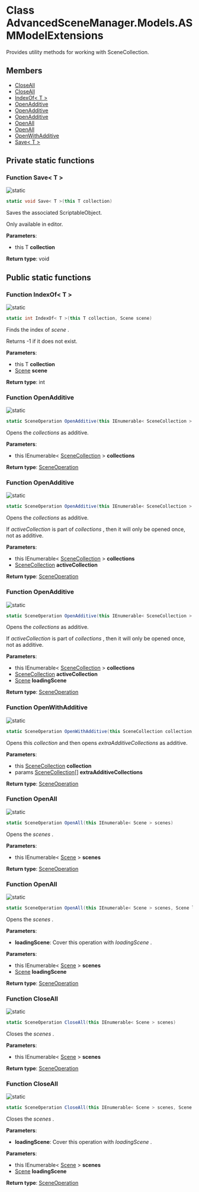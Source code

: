 <a id="Models.ASMModelExtensions"></a>
# Class AdvancedSceneManager.Models.ASMModelExtensions






Provides utility methods for working with SceneCollection.



## Members

* [CloseAll](Models.ASMModelExtensions.md#Models.ASMModelExtensions_1a2ca54466521f73feda209d6f6976de39)
* [CloseAll](Models.ASMModelExtensions.md#Models.ASMModelExtensions_1a2685413ccf49779e10656b607c9884e4)
* [IndexOf\< T \>](Models.ASMModelExtensions.md#Models.ASMModelExtensions_1a4f0bf696ce55758d0452c296dec87faa)
* [OpenAdditive](Models.ASMModelExtensions.md#Models.ASMModelExtensions_1add19c6ffa10a9dce4e101b01b21848e3)
* [OpenAdditive](Models.ASMModelExtensions.md#Models.ASMModelExtensions_1a4bf3c7dcc41dfada11d3edcf2da01e8d)
* [OpenAdditive](Models.ASMModelExtensions.md#Models.ASMModelExtensions_1af8ce8e31f41e6e577f82946345b55007)
* [OpenAll](Models.ASMModelExtensions.md#Models.ASMModelExtensions_1ab87e4c111d35b50c869f6e8f04108bd4)
* [OpenAll](Models.ASMModelExtensions.md#Models.ASMModelExtensions_1abae68afe007929702baa110dd0596881)
* [OpenWithAdditive](Models.ASMModelExtensions.md#Models.ASMModelExtensions_1a3f7643acb917a1b49c3fc5a66ea71a27)
* [Save\< T \>](Models.ASMModelExtensions.md#Models.ASMModelExtensions_1a9ed5c2dd00037bf8797513f91ba57be8)

## Private static functions

<a id="Models.ASMModelExtensions_1a9ed5c2dd00037bf8797513f91ba57be8"></a>
### Function Save\< T \>


![][static]

```csharp
static void Save< T >(this T collection)
```

Saves the associated ScriptableObject.

Only available in editor.



**Parameters**:

* this T **collection**

**Return type**: void





## Public static functions

<a id="Models.ASMModelExtensions_1a4f0bf696ce55758d0452c296dec87faa"></a>
### Function IndexOf\< T \>


![][static]

```csharp
static int IndexOf< T >(this T collection, Scene scene)
```

Finds the index of _scene_ .

Returns -1 if it does not exist.



**Parameters**:

* this T **collection**
* [Scene](Models.Scene.md#Models.Scene) **scene**

**Return type**: int





<a id="Models.ASMModelExtensions_1add19c6ffa10a9dce4e101b01b21848e3"></a>
### Function OpenAdditive


![][static]

```csharp
static SceneOperation OpenAdditive(this IEnumerable< SceneCollection > collections)
```

Opens the _collections_  as additive.





**Parameters**:

* this IEnumerable< [SceneCollection](Models.SceneCollection.md#Models.SceneCollection) > **collections**

**Return type**: [SceneOperation](Core.SceneOperation.md#Core.SceneOperation)





<a id="Models.ASMModelExtensions_1a4bf3c7dcc41dfada11d3edcf2da01e8d"></a>
### Function OpenAdditive


![][static]

```csharp
static SceneOperation OpenAdditive(this IEnumerable< SceneCollection > collections, SceneCollection activeCollection)
```

Opens the _collections_  as additive.

If _activeCollection_  is part of _collections_ , then it will only be opened once, not as additive.



**Parameters**:

* this IEnumerable< [SceneCollection](Models.SceneCollection.md#Models.SceneCollection) > **collections**
* [SceneCollection](Models.SceneCollection.md#Models.SceneCollection) **activeCollection**

**Return type**: [SceneOperation](Core.SceneOperation.md#Core.SceneOperation)





<a id="Models.ASMModelExtensions_1af8ce8e31f41e6e577f82946345b55007"></a>
### Function OpenAdditive


![][static]

```csharp
static SceneOperation OpenAdditive(this IEnumerable< SceneCollection > collections, SceneCollection activeCollection, Scene loadingScene)
```

Opens the _collections_  as additive.

If _activeCollection_  is part of _collections_ , then it will only be opened once, not as additive.



**Parameters**:

* this IEnumerable< [SceneCollection](Models.SceneCollection.md#Models.SceneCollection) > **collections**
* [SceneCollection](Models.SceneCollection.md#Models.SceneCollection) **activeCollection**
* [Scene](Models.Scene.md#Models.Scene) **loadingScene**

**Return type**: [SceneOperation](Core.SceneOperation.md#Core.SceneOperation)





<a id="Models.ASMModelExtensions_1a3f7643acb917a1b49c3fc5a66ea71a27"></a>
### Function OpenWithAdditive


![][static]

```csharp
static SceneOperation OpenWithAdditive(this SceneCollection collection, params SceneCollection[] extraAdditiveCollections)
```

Opens this _collection_  and then opens _extraAdditiveCollections_  as additive.





**Parameters**:

* this [SceneCollection](Models.SceneCollection.md#Models.SceneCollection) **collection**
* params [SceneCollection](Models.SceneCollection.md#Models.SceneCollection)[] **extraAdditiveCollections**

**Return type**: [SceneOperation](Core.SceneOperation.md#Core.SceneOperation)





<a id="Models.ASMModelExtensions_1ab87e4c111d35b50c869f6e8f04108bd4"></a>
### Function OpenAll


![][static]

```csharp
static SceneOperation OpenAll(this IEnumerable< Scene > scenes)
```

Opens the _scenes_ .





**Parameters**:

* this IEnumerable< [Scene](Models.Scene.md#Models.Scene) > **scenes**

**Return type**: [SceneOperation](Core.SceneOperation.md#Core.SceneOperation)





<a id="Models.ASMModelExtensions_1abae68afe007929702baa110dd0596881"></a>
### Function OpenAll


![][static]

```csharp
static SceneOperation OpenAll(this IEnumerable< Scene > scenes, Scene loadingScene)
```

Opens the _scenes_ .

**Parameters**:

* **loadingScene**: Cover this operation with _loadingScene_ .



**Parameters**:

* this IEnumerable< [Scene](Models.Scene.md#Models.Scene) > **scenes**
* [Scene](Models.Scene.md#Models.Scene) **loadingScene**

**Return type**: [SceneOperation](Core.SceneOperation.md#Core.SceneOperation)





<a id="Models.ASMModelExtensions_1a2ca54466521f73feda209d6f6976de39"></a>
### Function CloseAll


![][static]

```csharp
static SceneOperation CloseAll(this IEnumerable< Scene > scenes)
```

Closes the _scenes_ .





**Parameters**:

* this IEnumerable< [Scene](Models.Scene.md#Models.Scene) > **scenes**

**Return type**: [SceneOperation](Core.SceneOperation.md#Core.SceneOperation)





<a id="Models.ASMModelExtensions_1a2685413ccf49779e10656b607c9884e4"></a>
### Function CloseAll


![][static]

```csharp
static SceneOperation CloseAll(this IEnumerable< Scene > scenes, Scene loadingScene)
```

Closes the _scenes_ .

**Parameters**:

* **loadingScene**: Cover this operation with _loadingScene_ .



**Parameters**:

* this IEnumerable< [Scene](Models.Scene.md#Models.Scene) > **scenes**
* [Scene](Models.Scene.md#Models.Scene) **loadingScene**

**Return type**: [SceneOperation](Core.SceneOperation.md#Core.SceneOperation)






[static]: https://img.shields.io/badge/-static-lightgrey (static)



